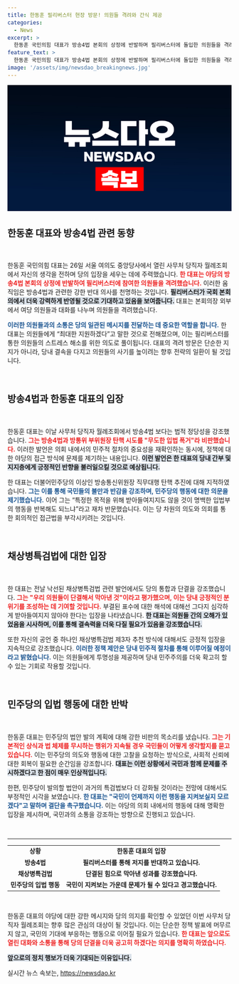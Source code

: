```yaml
---
title: 한동훈 필리버스터 현장 방문! 의원들 격려와 간식 제공
categories:
  - News
excerpt: >
  한동훈 국민의힘 대표가 방송4법 본회의 상정에 반발하며 필리버스터에 돌입한 의원들을 격려했습니다. 그는 여당의 법안에 대해 강한 비판을 쏟으며, 국민과의 소통을 강조했습니다. 상황의 긴박함 속, 그의 행보는 정치권의 주목을 받았습니다.
feature_text: >
  한동훈 국민의힘 대표가 방송4법 본회의 상정에 반발하며 필리버스터에 돌입한 의원들을 격려했습니다. 그는 여당의 법안에 대해 강한 비판을 쏟으며, 국민과의 소통을 강조했습니다. 상황의 긴박함 속, 그의 행보는 정치권의 주목을 받았습니다.
image: '/assets/img/newsdao_breakingnews.jpg'
---
```


<p><img src="/assets/img/newsdao_breakingnews.jpg" alt="cryptoinkorea 속보" /></p>

<h2 data-ke-size="size26">한동훈 대표와 방송4법 관련 동향</h2>

<p data-ke-size="size16">&nbsp;</p>

<p>한동훈 국민의힘 대표는 26일 서울 여의도 중앙당사에서 열린 사무처 당직자 월례조회에서 자신의 생각을 전하며 당의 입장을 세우는 데에 주력했습니다. <b><span style="color: #ee2323;">한 대표는 야당의 방송4법 본회의 상정에 반발하여 필리버스터에 참여한 의원들을 격려했습니다.</span></b> 이러한 움직임은 방송4법과 관련한 강한 반대 의사를 천명하는 것입니다. <b><span style="background-color: #21538527;">필리버스터가 국회 본회의에서 더욱 강력하게 반영될 것으로 기대하고 있음을 보여줍니다.</span></b> 대표는 본회의장 외부에서 여당 의원들과 대화를 나누며 의원들을 격려했습니다. </p>

<p><b><span style="color: #1a5490;">이러한 의원들과의 소통은 당의 일관된 메시지를 전달하는 데 중요한 역할을 합니다.</span></b> 한 대표는 의원들에게 “최대한 지원하겠다”고 말한 것으로 전해졌으며, 이는 필리버스터를 통한 의원들의 스트레스 해소를 위한 의도로 풀이됩니다. 대표의 격려 방문은 단순한 지지가 아니라, 당내 결속을 다지고 의원들의 사기를 높이려는 향후 전략의 일환이 될 것입니다.</p>

<p data-ke-size="size16">&nbsp;</p>

<h2 data-ke-size="size26">방송4법과 한동훈 대표의 입장</h2>

<p data-ke-size="size16">&nbsp;</p>

<p>한동훈 대표는 이날 사무처 당직자 월례조회에서 방송4법 보다는 법적 정당성을 강조했습니다. <b><span style="color: #ee2323;">그는 방송4법과 방통위 부위원장 탄핵 시도를 "무도한 입법 폭거"라 비판했습니다.</span></b> 이러한 발언은 의회 내에서의 민주적 절차의 중요성을 재확인하는 동시에, 정책에 대한 야당의 접근 방식에 문제를 제기하는 내용입니다. <b><span style="background-color: #21538527;">이런 발언은 한 대표의 당내 간부 및 지지층에게 긍정적인 반향을 불러일으킬 것으로 예상됩니다.</span></b></p>

<p>한 대표는 더불어민주당의 이상인 방송통신위원장 직무대행 탄핵 추진에 대해 지적하였습니다. <b><span style="color: #1a5490;">그는 이를 통해 국민들의 불만과 반감을 강조하며, 민주당의 행동에 대한 의문을 제기했습니다.</span></b> 이어 그는 “특정한 목적을 위해 받아들여지지도 않을 것이 명백한 입법부의 행동을 반복해도 되느냐”라고 재차 반문했습니다. 이는 당 차원의 의도와 의회를 통한 회의적인 접근법을 부각시키려는 것입니다.</p>

<p data-ke-size="size16">&nbsp;</p>

<h2 data-ke-size="size26">채상병특검법에 대한 입장</h2>

<p data-ke-size="size16">&nbsp;</p>

<p>한 대표는 전날 낙선된 채상병특검법 관련 발언에서도 당의 통합과 단결을 강조했습니다. <b><span style="color: #ee2323;">그는 "우리 의원들이 단결해서 막아낸 것"이라고 평가했으며, 이는 당내 긍정적인 분위기를 조성하는 데 기여할 것입니다.</span></b> 부결된 표수에 대한 해석에 대해선 그다지 심각하게 받아들여지지 않아야 한다는 입장을 나타냈습니다. <b><span style="background-color: #21538527;">한 대표는 의원들 간의 오해가 있었음을 시사하며, 이를 통해 결속력을 더욱 다질 필요가 있음을 강조했습니다.</span></b></p>

<p>또한 자신의 공언 중 하나인 채상병특검법 제3자 추천 방식에 대해서도 긍정적 입장을 지속적으로 강조했습니다. <b><span style="color: #1a5490;">이러한 정책 제안은 당내 민주적 절차를 통해 이루어질 예정이라고 밝혔습니다.</span></b> 이는 의원들에게 투명성을 제공하며 당내 민주주의를 더욱 확고히 할 수 있는 기회로 작용할 것입니다. </p>

<p data-ke-size="size16">&nbsp;</p>

<h2 data-ke-size="size26">민주당의 입법 행동에 대한 반박</h2>

<p data-ke-size="size16">&nbsp;</p>

<p>한동훈 대표는 민주당의 법안 발의 계획에 대해 강한 비판의 목소리를 냈습니다. <b><span style="color: #ee2323;">그는 기본적인 상식과 법 체제를 무시하는 행위가 지속될 경우 국민들이 어떻게 생각할지를 묻고 있습니다.</span></b> 이는 민주당의 의도와 행동에 대한 고찰을 요청하는 방식으로, 사회적 신뢰에 대한 회복이 필요한 순간임을 강조합니다. <b><span style="background-color: #21538527;">대표는 이런 상황에서 국민과 함께 문제를 주시하겠다고 한 점이 매우 인상적입니다.</span></b></p>

<p>한편, 민주당이 발의할 법안이 과거의 특검법보다 더 강화될 것이라는 전망에 대해서도 부정적인 시각을 보였습니다. <b><span style="color: #1a5490;">한 대표는 "국민이 언제까지 이런 행동을 지켜보실지 모르겠다"고 말하며 결단을 촉구했습니다.</span></b> 이는 야당의 의회 내에서의 행동에 대해 명확한 입장을 제시하며, 국민과의 소통을 강조하는 방향으로 진행되고 있습니다. </p>

<p data-ke-size="size16">&nbsp;</p>

<hr>

<table style="width: 100%; border-collapse: collapse;">
    <tr>
        <td style="text-align: center; height: 17px;"><b>상황</b></td>
        <td style="text-align: center; height: 17px;"><b>한동훈 대표의 입장</b></td>
    </tr>
    <tr>
        <td style="text-align: center; height: 17px;"><b>방송4법</b></td>
        <td style="text-align: center; height: 17px;"><b> 필리버스터를 통해 저지를 반대하고 있습니다.</b></td>
    </tr>
    <tr>
        <td style="text-align: center; height: 17px;"><b>채상병특검법</b></td>
        <td style="text-align: center; height: 17px;"><b>단결된 힘으로 막아낸 성과를 강조했습니다.</b></td>
    </tr>
    <tr>
        <td style="text-align: center; height: 17px;"><b>민주당의 입법 행동</b></td>
        <td style="text-align: center; height: 17px;"><b>국민이 지켜보는 가운데 문제가 될 수 있다고 경고했습니다.</b></td>
    </tr>
</table>

<p data-ke-size="size16">&nbsp;</p> 

<p>한동훈 대표의 야당에 대한 강한 메시지와 당의 의지를 확인할 수 있었던 이번 사무처 당직자 월례조회는 향후 많은 관심의 대상이 될 것입니다. 이는 단순한 정책 발표에 머무르지 않고, 국민의 기대에 부응하는 행동으로 이어질 필요가 있습니다. <b><span style="color: #ee2323;">한 대표는 앞으로도 열린 대화와 소통을 통해 당의 단결을 더욱 공고히 하겠다는 의지를 명확히 하였습니다.</span></b> </p>

<p><b><span style="background-color: #21538527;">앞으로의 정치 행보가 더욱 기대되는 이유입니다.</span></b></p>
실시간 뉴스 속보는, <a href="https://newsdao.kr" rel="dofollow">https://newsdao.kr</a>


